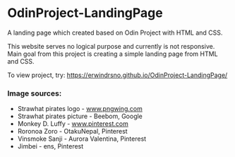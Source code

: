 # OdinProject-LandingPage
A landing page which created based on Odin Project with HTML and CSS.

This website serves no logical purpose and currently is not responsive. Main goal from this project is creating a simple landing page from HTML and CSS.

To view project, try: https://erwindrsno.github.io/OdinProject-LandingPage/

### Image sources:
* Strawhat pirates logo - www.pngwing.com
* Strawhat pirates picture - Beebom, Google
* Monkey D. Luffy - www.pinterest.com
* Roronoa Zoro - OtakuNepal, Pinterest
* Vinsmoke Sanji - Aurora Valentina, Pinterest
* Jimbei - ens, Pinterest

